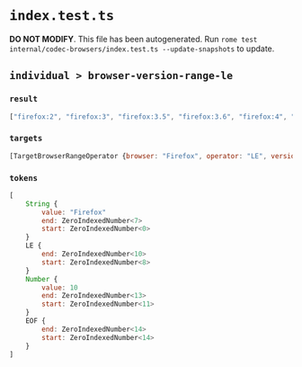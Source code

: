 # `index.test.ts`

**DO NOT MODIFY**. This file has been autogenerated. Run `rome test internal/codec-browsers/index.test.ts --update-snapshots` to update.

## `individual > browser-version-range-le`

### `result`

```javascript
["firefox:2", "firefox:3", "firefox:3.5", "firefox:3.6", "firefox:4", "firefox:5", "firefox:6", "firefox:7", "firefox:8", "firefox:9", "firefox:10"]
```

### `targets`

```javascript
[TargetBrowserRangeOperator {browser: "Firefox", operator: "LE", version: 10}]
```

### `tokens`

```javascript
[
	String {
		value: "Firefox"
		end: ZeroIndexedNumber<7>
		start: ZeroIndexedNumber<0>
	}
	LE {
		end: ZeroIndexedNumber<10>
		start: ZeroIndexedNumber<8>
	}
	Number {
		value: 10
		end: ZeroIndexedNumber<13>
		start: ZeroIndexedNumber<11>
	}
	EOF {
		end: ZeroIndexedNumber<14>
		start: ZeroIndexedNumber<14>
	}
]
```
